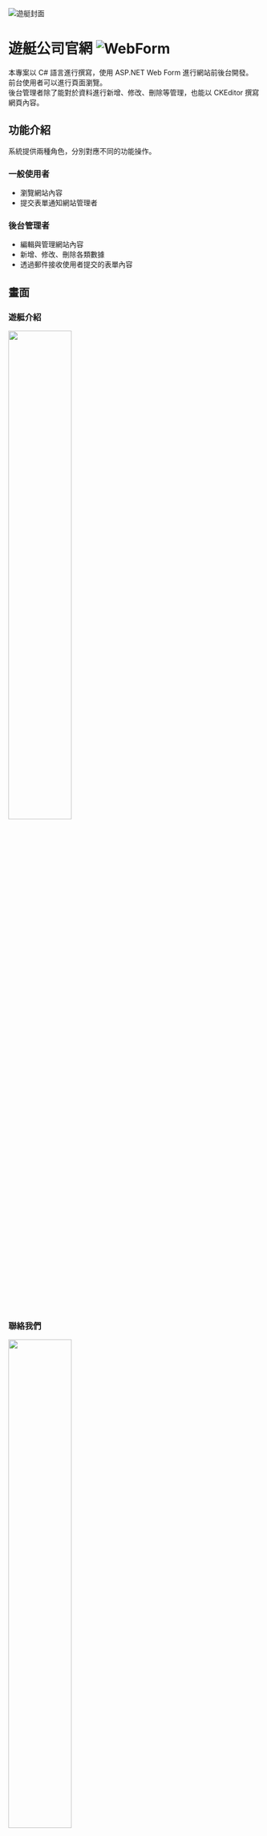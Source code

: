 ![遊艇封面](https://github.com/user-attachments/assets/6dbb6d89-e7e6-4a23-bb94-75754e376f43)
# 遊艇公司官網 <img alt="WebForm" src="https://img.shields.io/badge/.NET_Framework-Web_Form-blue">
本專案以 C# 語言進行撰寫，使用 ASP.NET Web Form 進行網站前後台開發。  
前台使用者可以進行頁面瀏覽。  
後台管理者除了能對於資料進行新增、修改、刪除等管理，也能以 CKEditor 撰寫網頁內容。

## 功能介紹
系統提供兩種角色，分別對應不同的功能操作。  
### 一般使用者
- 瀏覽網站內容
- 提交表單通知網站管理者

### 後台管理者
- 編輯與管理網站內容
- 新增、修改、刪除各類數據
- 透過郵件接收使用者提交的表單內容

## 畫面
### 遊艇介紹
<div><img width="50% alt="遊艇介紹" src="https://github.com/user-attachments/assets/077adf71-368a-4d81-81e4-62e5a00d4f0c"/></div>

### 聯絡我們  
<div><img width="50% alt="聯絡我們" src="https://github.com/user-attachments/assets/b1563798-7c10-4f97-af08-9dabf40af647"/></div>

### 後台管理頁面
<div><img width="50% alt="後台管理頁面" src="https://github.com/user-attachments/assets/125f6039-3a2c-4a0d-a346-ae7f4c8c49c8"/></div>

## 技術與工具介紹

### 開發環境
- 框架：.NET Framework 4.8
- 專案類型：ASP.NET Web Form
### 技術使用
<div>
<img alt="Visual_Studio" src="https://img.shields.io/badge/Visual_Studio-5C2D91?style=for-the-badge&logo=visual%20studio&logoColor=white" />
<img alt=".NET" src="https://img.shields.io/badge/.NET-512BD4?style=for-the-badge&logo=dotnet&logoColor=white" />
<img alt="C#" src="https://img.shields.io/badge/c%23-%23239120.svg?style=for-the-badge&logo=csharp&logoColor=white" />
<img alt="SQL" src="https://img.shields.io/badge/Microsoft%20SQL%20Server-CC2927?style=for-the-badge&logo=microsoft%20sql%20server&logoColor=white" />
<div/>
<div>  
<img alt="ADO.NET" src="https://img.shields.io/badge/ADO.NET-yellow?style=for-the-badge">
<img alt="JQuery" src="https://img.shields.io/badge/jquery-%230769AD.svg?style=for-the-badge&logo=jquery&logoColor=white">
<img alt="Bootstrap" src="https://img.shields.io/badge/bootstrap-%238511FA.svg?style=for-the-badge&logo=bootstrap&logoColor=white">
</div>
<br/>

- 資料庫存取：使用 Microsoft SQL Server 搭配 ADO.NET 以及 SQL 進行資料庫存取
- 資料呈現：利用 GridView 和 Repeater 控制項來動態呈現資料
- 自定義內容排版：透過 CKEditor 作為內容編輯器，讓管理者進行內容的自定義編輯與排版
- 郵件通知：使用 Google 的 SMTP 服務，自動發送通知給管理者

